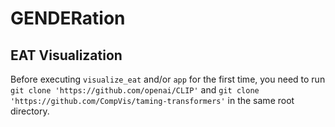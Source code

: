 # GENDERation

## EAT Visualization
Before executing `visualize_eat` and/or `app` for the first time, you need to run `git clone 'https://github.com/openai/CLIP'` and `git clone 'https://github.com/CompVis/taming-transformers'` in the same root directory.

